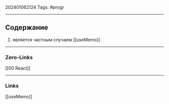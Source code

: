 202401062124
Tags: #progr 

---
## Содержание
 1. является частным случаем [[useMemo]] 

---
### Zero-Links
[[00 React]]

---
### Links
[[useMemo]]
